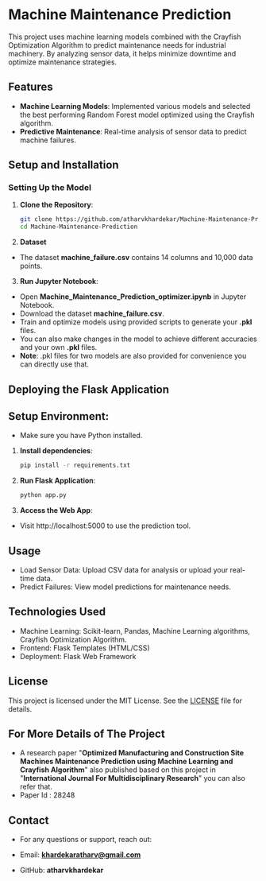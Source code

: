 # Machine Maintenance Prediction

This project uses machine learning models combined with the Crayfish Optimization Algorithm to predict maintenance needs for industrial machinery. By analyzing sensor data, it helps minimize downtime and optimize maintenance strategies.

## Features
- **Machine Learning Models**: Implemented various models and selected the best performing Random Forest model optimized using the Crayfish algorithm.
- **Predictive Maintenance**: Real-time analysis of sensor data to predict machine failures.

## Setup and Installation

### Setting Up the Model
1. **Clone the Repository**:
   ```bash
   git clone https://github.com/atharvkhardekar/Machine-Maintenance-Prediction.git
   cd Machine-Maintenance-Prediction

2. **Dataset**
- The dataset **machine_failure.csv** contains 14 columns and 10,000 data points.

3. **Run Jupyter Notebook**:
- Open **Machine_Maintenance_Prediction_optimizer.ipynb** in Jupyter Notebook.
- Download the dataset **machine_failure.csv**.
- Train and optimize models using provided scripts to generate your **.pkl** files.
- You can also make changes in the model to achieve different accuracies and your own **.pkl** files.
- **Note**: .pkl files for two models are also provided for convenience you can directly use that.

## Deploying the Flask Application
## Setup Environment:
- Make sure you have Python installed.

1. **Install dependencies**:
   ```bash
   pip install -r requirements.txt

2. **Run Flask Application**:
   ```bash
   python app.py
   
3. **Access the Web App**:
- Visit http://localhost:5000 to use the prediction tool.

## Usage
- Load Sensor Data: Upload CSV data for analysis or upload your real-time data.
- Predict Failures: View model predictions for maintenance needs.

## Technologies Used
- Machine Learning: Scikit-learn, Pandas, Machine Learning algorithms, Crayfish Optimization Algorithm.
- Frontend: Flask Templates (HTML/CSS)
- Deployment: Flask Web Framework

## License
This project is licensed under the MIT License. See the [LICENSE](LICENSE) file for details.

## For More Details of The Project
- A research paper "**Optimized Manufacturing and Construction Site Machines Maintenance Prediction using Machine Learning and Crayfish Algorithm**" also published based on this project in "**International Journal For Multidisciplinary Research**" you can also refer that.   
- Paper Id : 28248

## Contact
- For any questions or support, reach out:

- Email: **khardekaratharv@gmail.com**
- GitHub: **atharvkhardekar**

